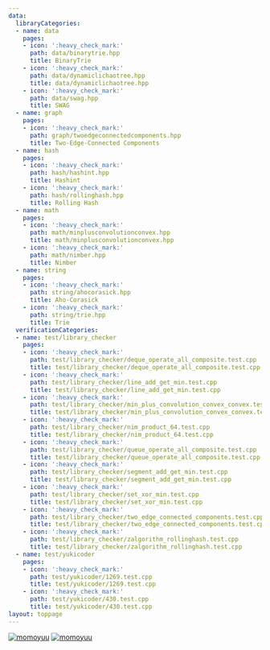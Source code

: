 ```yaml
---
data:
  libraryCategories:
  - name: data
    pages:
    - icon: ':heavy_check_mark:'
      path: data/binarytrie.hpp
      title: BinaryTrie
    - icon: ':heavy_check_mark:'
      path: data/dynamiclichaotree.hpp
      title: data/dynamiclichaotree.hpp
    - icon: ':heavy_check_mark:'
      path: data/swag.hpp
      title: SWAG
  - name: graph
    pages:
    - icon: ':heavy_check_mark:'
      path: graph/twoedgeconnectedcomponents.hpp
      title: Two-Edge-Connected Components
  - name: hash
    pages:
    - icon: ':heavy_check_mark:'
      path: hash/hashint.hpp
      title: Hashint
    - icon: ':heavy_check_mark:'
      path: hash/rollinghash.hpp
      title: Rolling Hash
  - name: math
    pages:
    - icon: ':heavy_check_mark:'
      path: math/minplusconvolutionconvex.hpp
      title: math/minplusconvolutionconvex.hpp
    - icon: ':heavy_check_mark:'
      path: math/nimber.hpp
      title: Nimber
  - name: string
    pages:
    - icon: ':heavy_check_mark:'
      path: string/ahocorasick.hpp
      title: Aho-Corasick
    - icon: ':heavy_check_mark:'
      path: string/trie.hpp
      title: Trie
  verificationCategories:
  - name: test/library_checker
    pages:
    - icon: ':heavy_check_mark:'
      path: test/library_checker/deque_operate_all_composite.test.cpp
      title: test/library_checker/deque_operate_all_composite.test.cpp
    - icon: ':heavy_check_mark:'
      path: test/library_checker/line_add_get_min.test.cpp
      title: test/library_checker/line_add_get_min.test.cpp
    - icon: ':heavy_check_mark:'
      path: test/library_checker/min_plus_convolution_convex_convex.test.cpp
      title: test/library_checker/min_plus_convolution_convex_convex.test.cpp
    - icon: ':heavy_check_mark:'
      path: test/library_checker/nim_product_64.test.cpp
      title: test/library_checker/nim_product_64.test.cpp
    - icon: ':heavy_check_mark:'
      path: test/library_checker/queue_operate_all_composite.test.cpp
      title: test/library_checker/queue_operate_all_composite.test.cpp
    - icon: ':heavy_check_mark:'
      path: test/library_checker/segment_add_get_min.test.cpp
      title: test/library_checker/segment_add_get_min.test.cpp
    - icon: ':heavy_check_mark:'
      path: test/library_checker/set_xor_min.test.cpp
      title: test/library_checker/set_xor_min.test.cpp
    - icon: ':heavy_check_mark:'
      path: test/library_checker/two_edge_connected_components.test.cpp
      title: test/library_checker/two_edge_connected_components.test.cpp
    - icon: ':heavy_check_mark:'
      path: test/library_checker/zalgorithm_rollinghash.test.cpp
      title: test/library_checker/zalgorithm_rollinghash.test.cpp
  - name: test/yukicoder
    pages:
    - icon: ':heavy_check_mark:'
      path: test/yukicoder/1269.test.cpp
      title: test/yukicoder/1269.test.cpp
    - icon: ':heavy_check_mark:'
      path: test/yukicoder/430.test.cpp
      title: test/yukicoder/430.test.cpp
layout: toppage
---
```

[![momoyuu](https://img.shields.io/endpoint?url=https%3A%2F%2Fatcoder-badges.now.sh%2Fapi%2Fatcoder%2Fjson%2Fmomoyuu)](https://atcoder.jp/users/momoyuu)  [![momoyuu](https://img.shields.io/endpoint?url=https%3A%2F%2Fatcoder-badges.now.sh%2Fapi%2Fcodeforces%2Fjson%2Fmomoyuu)](https://codeforces.com/profile/momoyuu)

